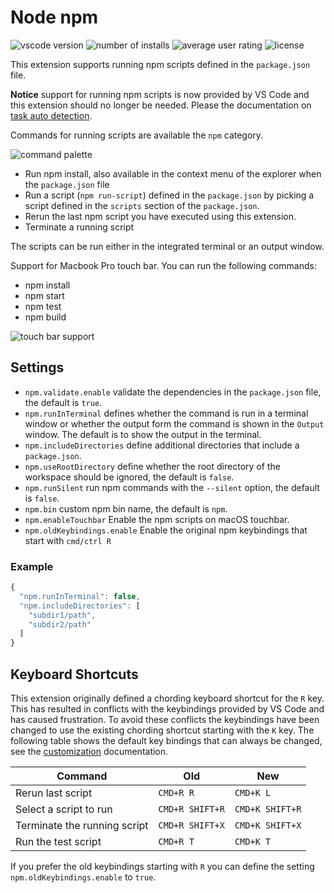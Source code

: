 # Node npm

![vscode version](https://vsmarketplacebadge.apphb.com/version/eg2.vscode-npm-script.svg)
![number of installs](https://vsmarketplacebadge.apphb.com/installs/eg2.vscode-npm-script.svg)
![average user rating](https://vsmarketplacebadge.apphb.com/rating/eg2.vscode-npm-script.svg)
![license](https://img.shields.io/github/license/microsoft/vscode-npm-scripts.svg)

This extension supports running npm scripts defined in the `package.json` file.

**Notice** support for running npm scripts is now provided by VS Code and this extension should no longer be needed. Please the documentation on [task auto detection](https://code.visualstudio.com/Docs/editor/tasks#_task-autodetection).

Commands for running scripts are available the `npm` category.

![command palette](images/cmds.png)

- Run npm install, also available in the context menu of the explorer when the `package.json` file
- Run a script (`npm run-script`) defined in the `package.json` by picking a script
  defined in the `scripts` section of the `package.json`.
- Rerun the last npm script you have executed using this extension.
- Terminate a running script

The scripts can be run either in the integrated terminal or an output window.

Support for Macbook Pro touch bar. You can run the following commands:

- npm install
- npm start
- npm test
- npm build

![touch bar support](images/touchbar-support.png)

## Settings

- `npm.validate.enable` validate the dependencies in the `package.json` file, the default is `true`.
- `npm.runInTerminal` defines whether the command is run
  in a terminal window or whether the output form the command is shown in the `Output` window. The default is to show the output in the terminal.
- `npm.includeDirectories` define additional directories that include a `package.json`.
- `npm.useRootDirectory` define whether the root directory of the workspace should be ignored, the default is `false`.
- `npm.runSilent` run npm commands with the `--silent` option, the default is `false`.
- `npm.bin` custom npm bin name, the default is `npm`.
- `npm.enableTouchbar` Enable the npm scripts on macOS touchbar.
- `npm.oldKeybindings.enable` Enable the original npm keybindings that start with `cmd/ctrl R`

### Example

```javascript
{
  "npm.runInTerminal": false,
  "npm.includeDirectories": [
    "subdir1/path",
    "subdir2/path"
  ]
}
```

## Keyboard Shortcuts

This extension originally defined a chording keyboard shortcut for the `R` key. This has resulted in conflicts with the keybindings provided by VS Code and has caused frustration. To avoid these conflicts the keybindings have been changed to use the existing chording shortcut starting with the `K` key. The following table shows the default key bindings that can always be changed, see the [customization](https://code.visualstudio.com/docs/customization/keybindings) documentation.

| Command     | Old         | New       |
| ----------- | ----------- |-----------|
| Rerun last script | `CMD+R R` | `CMD+K L` |
| Select a script to run | `CMD+R SHIFT+R` | `CMD+K SHIFT+R` |
| Terminate the running script | `CMD+R SHIFT+X` | `CMD+K SHIFT+X` |
| Run the test script | `CMD+R T` | `CMD+K T` |

If you prefer the old keybindings starting with `R` you can define the setting `npm.oldKeybindings.enable` to `true`.

[vs-url]: https://marketplace.visualstudio.com/items?itemName=eg2.vscode-npm-script
[vs-image]: https://vsmarketplacebadge.apphb.com/version/eg2.vscode-npm-script.svg
[install-url]: https://vsmarketplacebadge.apphb.com/installs/eg2.vscode-npm-script.svg
[rate-url]: https://vsmarketplacebadge.apphb.com/rating/eg2.vscode-npm-script.svg
[license-url]: https://img.shields.io/github/license/microsoft/vscode-npm-scripts.svg
